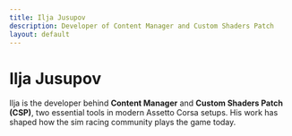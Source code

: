 ```yaml
---
title: Ilja Jusupov
description: Developer of Content Manager and Custom Shaders Patch
layout: default
---
```


# Ilja Jusupov

Ilja is the developer behind **Content Manager** and **Custom Shaders Patch (CSP)**, two essential tools in modern Assetto Corsa setups. His work has shaped how the sim racing community plays the game today.
